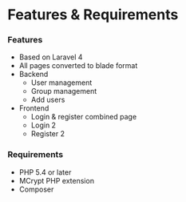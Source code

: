 # Features & Requirements

### Features

* Based on Laravel 4
* All pages converted to blade format
* Backend
    * User management
    * Group management
    * Add users
* Frontend
    * Login & register combined page
    * Login 2
    * Register 2

### Requirements
* PHP 5.4 or later
* MCrypt PHP extension
* Composer



